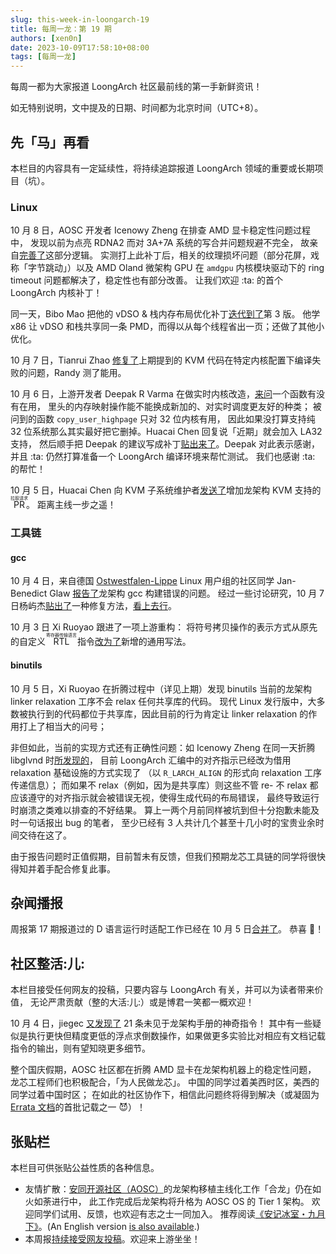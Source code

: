 ```yaml
---
slug: this-week-in-loongarch-19
title: 每周一龙：第 19 期
authors: [xen0n]
date: 2023-10-09T17:58:10+08:00
tags: [每周一龙]
---
```


每周一都为大家报道 LoongArch 社区最前线的第一手新鲜资讯！

<!-- truncate -->

如无特别说明，文中提及的日期、时间都为北京时间（UTC+8）。

## 先「马」再看

本栏目的内容具有一定延续性，将持续追踪报道 LoongArch 领域的重要或长期项目（坑）。

### Linux

10 月 8 日，AOSC 开发者 Icenowy Zheng 在排查 AMD 显卡稳定性问题过程中，
发现以前为点亮 RDNA2 而对 3A+7A 系统的写合并问题规避不完全，
故亲自[完善了](https://lore.kernel.org/loongarch/20231009042841.635366-1-uwu@icenowy.me/)这部分逻辑。
实测打上此补丁后，相关的纹理损坏问题（部分花屏，戏称「字节跳动」）以及 AMD Oland 微架构 GPU
在 `amdgpu` 内核模块驱动下的 ring timeout 问题都解决了，稳定性也有部分改善。
让我们欢迎 :ta: 的首个 LoongArch 内核补丁！

同一天，Bibo Mao 把他的 vDSO & 栈内存布局优化补丁[迭代到了](https://lore.kernel.org/loongarch/20231008012036.1415883-1-maobibo@loongson.cn/)第 3 版。
他学 x86 让 vDSO 和栈共享同一条 PMD，而得以从每个线程省出一页；还做了其他小优化。

10 月 7 日，Tianrui Zhao [修复了](https://lore.kernel.org/loongarch/9f7931dd-3c0e-4bc2-988e-1fb3549e440e@infradead.org/T/#t)上期提到的
KVM 代码在特定内核配置下编译失败的问题，Randy 测了能用。

10 月 6 日，上游开发者 Deepak R Varma 在做实时内核改造，[来问](https://lore.kernel.org/loongarch/ZSFWa44FTi48hDyE@runicha.com/T/#t)一个函数有没有在用，
里头的内存映射操作能不能换成新加的、对实时调度更友好的种类；
被问到的函数 `copy_user_highpage` 只对 32 位内核有用，
因此如果没打算支持纯 32 位系统那么其实最好把它删掉。Huacai Chen 回复说「近期」就会加入 LA32 支持，
然后顺手把 Deepak 的建议写成补丁[贴出来了](https://lore.kernel.org/loongarch/20231007095229.235551-1-chenhuacai@loongson.cn/)。Deepak 对此表示感谢，
并且 :ta: 仍然打算准备一个 LoongArch 编译环境来帮忙测试。
我们也感谢 :ta: 的帮忙！

10 月 5 日，Huacai Chen 向 KVM 子系统维护者[发送了](https://lore.kernel.org/kvm/20231005091825.3207300-1-chenhuacai@loongson.cn/)增加龙架构 KVM 支持的 <ruby>PR<rt>拉取请求</rt></ruby>。
距离主线一步之遥！

### 工具链

#### gcc

10 月 4 日，来自德国 [Ostwestfalen-Lippe](https://en.wikipedia.org/wiki/Ostwestfalen-Lippe)
Linux 用户组的社区同学 Jan-Benedict Glaw
[报告了](https://gcc.gnu.org/pipermail/gcc-patches/2023-October/631933.html)龙架构
gcc 构建错误的问题。
经过一些讨论研究，10 月 7 日杨屿杰[贴出了](https://gcc.gnu.org/pipermail/gcc-patches/2023-October/632210.html)一种修复方法，[看上去行](https://gcc.gnu.org/pipermail/gcc-patches/2023-October/632256.html)。

10 月 3 日 Xi Ruoyao 跟进了一项上游重构：
将符号拷贝操作的表示方式从原先的自定义 <ruby>RTL<rt>寄存器传输语言</rt></ruby> 指令[改为了](https://gcc.gnu.org/pipermail/gcc-patches/2023-October/631822.html)新增的通用写法。

#### binutils

10 月 5 日，Xi Ruoyao 在折腾过程中（详见上期）发现 binutils 当前的龙架构
linker relaxation 工序不会 relax 任何共享库的代码。
现代 Linux 发行版中，大多数被执行到的代码都位于共享库，因此目前的行为肯定让
linker relaxation 的作用打上了相当大的问号；

非但如此，当前的实现方式还有正确性问题：如 Icenowy Zheng 在同一天折腾 libglvnd
时[所发现的](https://sourceware.org/bugzilla/show_bug.cgi?id=30944)，
目前 LoongArch 汇编中的对齐指示已经改为借用 relaxation 基础设施的方式实现了
（以 `R_LARCH_ALIGN` 的形式向 relaxation 工序传递信息）；
而如果不 relax（例如，因为是共享库）则这些不管 re- 不 relax
都应该遵守的对齐指示就会被错误无视，使得生成代码的布局错误，
最终导致运行时崩溃之类难以排查的不好结果。
算上一两个月前同样被坑到但十分抱歉未能及时一句话报出 bug 的笔者，
至少已经有 3 人共计几个甚至十几小时的宝贵业余时间交待在这了。

由于报告问题时正值假期，目前暂未有反馈，但我们预期龙芯工具链的同学将很快得知并着手配合修复此事。

## 杂闻播报

周报第 17 期报道过的 D 语言运行时适配工作已经在 10 月 5 日[合并了](https://github.com/dlang/dmd/pull/15628)。
恭喜 :tada:！


## 社区整活:儿:

本栏目接受任何网友的投稿，只要内容与 LoongArch 有关，并可以为读者带来价值，
无论严肃贡献（整的大活:儿:）或是博君一笑都一概欢迎！

10 月 4 日，jiegec [又发现了](https://github.com/loongson-community/loongarch-opcodes/issues/1#issuecomment-1746975991) 21 条未见于龙架构手册的神奇指令！
其中有一些疑似是执行更快但精度更低的浮点求倒数操作，如果做更多实验比对相应有文档记载指令的输出，则有望知晓更多细节。

整个国庆假期，AOSC 社区都在折腾 AMD 显卡在龙架构机器上的稳定性问题，
龙芯工程师们也积极配合，「为人民做龙芯」。
中国的同学过着美西时区，美西的同学过着中国时区；
在如此的社区协作下，相信此问题终将得到解决（或凝固为 [Errata 文档](/docs/errata)的首批记载之一 :smiling_imp:）！

## 张贴栏

本栏目可供张贴公益性质的各种信息。

* 友情扩散：[安同开源社区（AOSC）](https://aosc.io)的龙架构移植主线化工作「合龙」仍在如火如荼进行中，
  此工作完成后龙架构将升格为 AOSC OS 的 Tier 1 架构。
  欢迎同学们试用、反馈，也欢迎有志之士一同加入。
  推荐阅读[《安记冰室・九月下》](https://github.com/AOSC-Dev/newsroom/blob/bfa12c12b1f819adab0fa568e906e682e0fbc244/coffee-break/20230922/zh_CN.md)。(An
  English version [is also available](https://github.com/AOSC-Dev/newsroom/blob/bfa12c12b1f819adab0fa568e906e682e0fbc244/coffee-break/20230922/en.md).)
* 本周报[持续接受网友投稿][call-for-submissions]。欢迎来上游坐坐！

[call-for-submissions]: https://github.com/loongson-community/areweloongyet/issues/16
